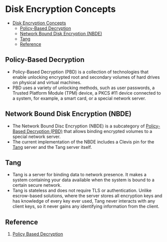 # Disk Encryption Concepts

- [Disk Encryption Concepts](#disk-encryption-concepts)
  - [Policy-Based Decryption](#policy-based-decryption)
  - [Network Bound Disk Encryption (NBDE)](#network-bound-disk-encryption-nbde)
  - [Tang](#tang)
  - [Reference](#reference)

## Policy-Based Decryption

- Policy-Based Decryption (PBD) is a collection of technologies that enable unlocking encrypted root and secondary volumes of hard drives on physical and virtual machines.
- PBD uses a variety of unlocking methods, such as user passwords, a Trusted Platform Module (TPM) device, a PKCS #11 device connected to a system, for example, a smart card, or a special network server.


## Network Bound Disk Encryption (NBDE)

- The Network Bound Disc Encryption (NBDE) is a subcategory of [Policy-Based Decryption (PBD)](#policy-based-decryption) that allows binding encrypted volumes to a special network server.
- The current implementation of the NBDE includes a Clevis pin for the [Tang](#tang) server and the Tang server itself.


## Tang

- Tang is a server for binding data to network presence. It makes a system containing your data available when the system is bound to a certain secure network.
- Tang is stateless and does not require TLS or authentication. Unlike escrow-based solutions, where the server stores all encryption keys and has knowledge of every key ever used, Tang never interacts with any client keys, so it never gains any identifying information from the client.  
 
## Reference 

1. [Policy Based Decryption](https://access.redhat.com/documentation/en-us/red_hat_enterprise_linux/8/html/security_hardening/configuring-automated-unlocking-of-encrypted-volumes-using-policy-based-decryption_security-hardening)
